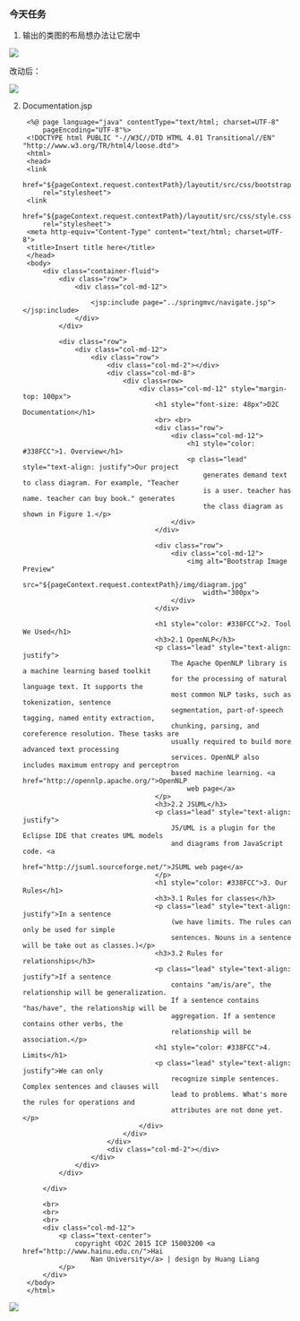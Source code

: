 ### 今天任务
1. 输出的类图的布局想办法让它居中

![](http://i.imgur.com/3DCHOrx.jpg)

改动后：

![](http://i.imgur.com/J7Bq4Dl.jpg)


2. Documentation.jsp


	    <%@ page language="java" contentType="text/html; charset=UTF-8"
    		pageEncoding="UTF-8"%>
    	<!DOCTYPE html PUBLIC "-//W3C//DTD HTML 4.01 Transitional//EN" "http://www.w3.org/TR/html4/loose.dtd">
    	<html>
    	<head>
    	<link
    		href="${pageContext.request.contextPath}/layoutit/src/css/bootstrap.min.css"
    		rel="stylesheet">
    	<link
    		href="${pageContext.request.contextPath}/layoutit/src/css/style.css"
    		rel="stylesheet">
    	<meta http-equiv="Content-Type" content="text/html; charset=UTF-8">
    	<title>Insert title here</title>
    	</head>
    	<body>
    		<div class="container-fluid">
    			<div class="row">
    				<div class="col-md-12">
    	
    					<jsp:include page="../springmvc/navigate.jsp"></jsp:include>
    				</div>
    			</div>
    	
    			<div class="row">
    				<div class="col-md-12">
    					<div class="row">
    						<div class="col-md-2"></div>
    						<div class="col-md-8">
    							<div class=row>
    								<div class="col-md-12" style="margin-top: 100px">
    									<h1 style="font-size: 48px">D2C Documentation</h1>
    									<br> <br>
    									<div class="row">
    										<div class="col-md-12">
    											<h1 style="color: #338FCC">1. Overview</h1>
    											<p class="lead" style="text-align: justify">Our project
    												generates demand text to class diagram. For example, "Teacher
    												is a user. teacher has name. teacher can buy book." generates
    												the class diagram as shown in Figure 1.</p>
    										</div>
    									</div>
    	
    									<div class="row">
    										<div class="col-md-12">
    											<img alt="Bootstrap Image Preview"
    												src="${pageContext.request.contextPath}/img/diagram.jpg"
    												width="300px">
    										</div>
    									</div>
    	
    									<h1 style="color: #338FCC">2. Tool We Used</h1>
    									<h3>2.1 OpenNLP</h3>
    									<p class="lead" style="text-align: justify">
    										The Apache OpenNLP library is a machine learning based toolkit
    										for the processing of natural language text. It supports the
    										most common NLP tasks, such as tokenization, sentence
    										segmentation, part-of-speech tagging, named entity extraction,
    										chunking, parsing, and coreference resolution. These tasks are
    										usually required to build more advanced text processing
    										services. OpenNLP also includes maximum entropy and perceptron
    										based machine learning. <a href="http://opennlp.apache.org/">OpenNLP
    											web page</a>
    									</p>
    									<h3>2.2 JSUML</h3>
    									<p class="lead" style="text-align: justify">
    										JS/UML is a plugin for the Eclipse IDE that creates UML models
    										and diagrams from JavaScript code. <a
    											href="http://jsuml.sourceforge.net/">JSUML web page</a>
    									</p>
    									<h1 style="color: #338FCC">3. Our Rules</h1>
    									<h3>3.1 Rules for classes</h3>
    									<p class="lead" style="text-align: justify">In a sentence
    										(we have limits. The rules can only be used for simple
    										sentences. Nouns in a sentence will be take out as classes.)</p>
    									<h3>3.2 Rules for relationships</h3>
    									<p class="lead" style="text-align: justify">If a sentence
    										contains "am/is/are", the relationship will be generalization.
    										If a sentence contains "has/have", the relationship will be
    										aggregation. If a sentence contains other verbs, the
    										relationship will be association.</p>
    									<h1 style="color: #338FCC">4. Limits</h1>
    									<p class="lead" style="text-align: justify">We can only
    										recognize simple sentences. Complex sentences and clauses will
    										lead to problems. What's more the rules for operations and
    										attributes are not done yet.</p>
    								</div>
    							</div>
    						</div>
    						<div class="col-md-2"></div>
    					</div>
    				</div>
    			</div>
    	
    		</div>
    	
    		<br>
    		<br>
    		<br>
    		<div class="col-md-12">
    			<p class="text-center">
    				copyright ©D2C 2015 ICP 15003200 <a href="http://www.hainu.edu.cn/">Hai
    					Nan University</a> | design by Huang Liang
    			</p>
    		</div>
    	</body>
    	</html>


![](http://i.imgur.com/VjlO0Ud.jpg)